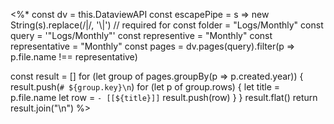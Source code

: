 \<%\*
const dv = this.DataviewAPI
const escapePipe = s => new String(s).replace(/\|/, '\\|') // required for 
const folder = "Logs/Monthly"
const query = '"Logs/Monthly"'
const representive = "Monthly"
const representative = "Monthly"
const pages = dv.pages(query).filter(p => p.file.name !== representative)

const result = \[\]
for (let group of pages.groupBy(p => p.created.year)) {
result.push(`# ${group.key}\n`)
for (let p of group.rows) {
let title = p.file.name
let row = `- [[${title}]]`
result.push(row)
}
}
result.flat()
return result.join("\n")
%>
